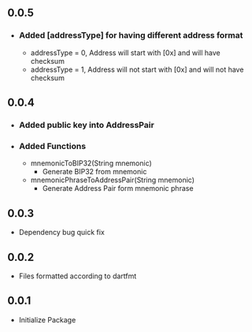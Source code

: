 ## 0.0.5
+ ### Added [addressType] for having different address format
    + addressType = 0, Address will start with [0x] and will have checksum
    + addressType = 1, Address will not start with [0x] and will not have checksum
## 0.0.4
+ ### Added public key into AddressPair
+ ### Added Functions
    + mnemonicToBIP32(String mnemonic)
        + Generate BIP32 from mnemonic
    + mnemonicPhraseToAddressPair(String mnemonic)
        + Generate Address Pair form mnemonic phrase

## 0.0.3
* Dependency bug quick fix

## 0.0.2 
* Files formatted according to dartfmt
## 0.0.1
* Initialize Package